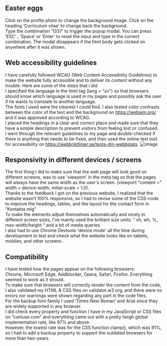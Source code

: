 ## Easter eggs
Click on the profile photo to change the background image. Click on the heading ‘Curriculum vitae’ to change back the background. <br />
Type the combination ‘1337’ to trigger the popup modal. You can press ‘ESC’ , ‘Space’ or ‘Enter’ to reset the input and type in the correct combination. The modal disappears if the html body gets clicked on anywhere after it was shown. 

## Web accessibility guidelines  
I have carefully followed WCAG (Web Content Accessibility Guidelines) to make the website fully accessible and to deliver its content without any trouble. Here are some of the steps that i did <br />
I specified the language in the html tag (lang = "sv") so that browsers should know which language is used in my pages and possibly ask the user if he wants to translate to another language. <br />
The fonts I used were the clearest I could find. I also tested color contrasts between the color of the text and the background on https://webaim.org/ and it was approved according to WCAG. <br />
I placed the headings in a clear and correct place and made sure that they have a simple description to prevent visitors from feeling lost or confused. <br />
I went through the relevant guidelines to my page and double-checked if there is anything that needs to be fixed, and then used the online test tool for accessibility on
https://webbriktlinjer.se/testa-din-webbplats.  ![image](https://user-images.githubusercontent.com/98697297/167631097-4f63e283-0c38-41d5-bcb0-42b69f55ec7a.png)

## Responsivity in different devices / screens
The first thing I did to make sure that the web page will look good on different screens, was to use 'viewport' in the meta tag so that the pages will always have the same width as the user's screen. (viewport "content =" width = device-width, initial-scale = 1.0). <br />
Thanks to the feedback I got on the previous website, I realized that the website wasn’t 100% responsive, so I had to revise some of the CSS-code to improve the headings, tables, and the layout for the contact form in “Kontakta mig” <br />
To make the elements adjust themselves automatically and nicely in different screen sizes, I’ve mainly used the brilliant size units: “ vh, wh, %, max-width/height “ and a bit of media queries. <br />
I also had to use Chrome Devtools 'device mode' all the time during development to test and check what the website looks like on tablets, mobiles, and other screens .

## Compatibility 
I have tested how the pages appear on the following browsers: <br /> Chrome, Microsoft Edge, Addblocker, Opera, Safari, Firefox. Everything seemed to work as it should. <br />
To make sure that browsers will correctly render the content from the code, I also validated my HTML & CSS files on validator.w3.org, and there were no errors nor warnings were shown regarding any part in the code files. <br />
For the backup font-family I used ‘Times New Roman’ and Arial since they are widely supported in any browser. <br />
I did check every property and function I have in my JavaScript or CSS files on “caniuse.com” and everything came out with a pretty heigh global implementation rate, like 97% and above. <br /> 
However, the lowest rate was for the CSS function clamp(), which was 91%, so I had to add a backup property to support the outdated browsers for more than two-years.
